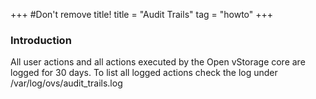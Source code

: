 +++
#Don't remove title!
title = "Audit Trails"
tag = "howto"
+++

### Introduction
All user actions and all actions executed by the Open vStorage core are logged for 30 days. To list all logged actions check the log under /var/log/ovs/audit_trails.log


